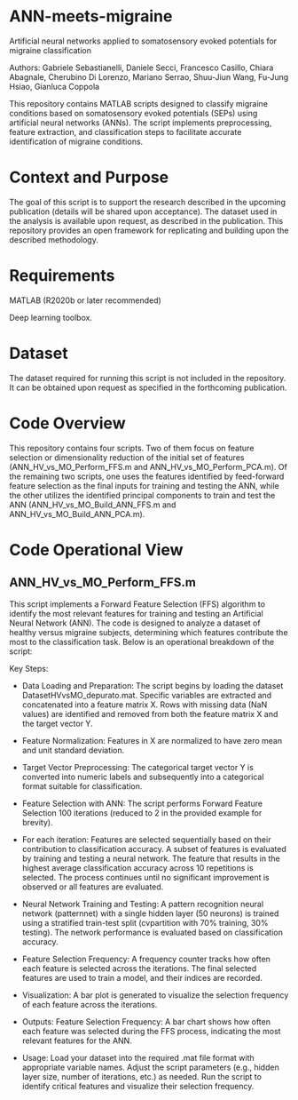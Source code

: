# ANN-meets-migraine
Artificial neural networks applied to somatosensory evoked potentials for migraine classification

Authors: Gabriele Sebastianelli, Daniele Secci, Francesco Casillo, Chiara Abagnale, Cherubino Di Lorenzo, Mariano Serrao, Shuu-Jiun Wang, Fu-Jung Hsiao, Gianluca Coppola

This repository contains MATLAB scripts designed to classify migraine conditions based on somatosensory evoked potentials (SEPs) using artificial neural networks (ANNs). The script implements preprocessing, feature extraction, and classification steps to facilitate accurate identification of migraine conditions.

# Context and Purpose

The goal of this script is to support the research described in the upcoming publication (details will be shared upon acceptance). The dataset used in the analysis is available upon request, as described in the publication. This repository provides an open framework for replicating and building upon the described methodology.

# Requirements
MATLAB (R2020b or later recommended)

Deep learning toolbox.

# Dataset
The dataset required for running this script is not included in the repository. It can be obtained upon request as specified in the forthcoming publication.

# Code Overview
This repository contains four scripts. Two of them focus on feature selection or dimensionality reduction of the initial set of features (ANN_HV_vs_MO_Perform_FFS.m and ANN_HV_vs_MO_Perform_PCA.m). Of the remaining two scripts, one uses the features identified by feed-forward feature selection as the final inputs for training and testing the ANN, while the other utilizes the identified principal components to train and test the ANN (ANN_HV_vs_MO_Build_ANN_FFS.m and ANN_HV_vs_MO_Build_ANN_PCA.m).


# Code Operational View
## ANN_HV_vs_MO_Perform_FFS.m
This script implements a Forward Feature Selection (FFS) algorithm to identify the most relevant features for training and testing an Artificial Neural Network (ANN). The code is designed to analyze a dataset of healthy versus migraine subjects, determining which features contribute the most to the classification task. Below is an operational breakdown of the script:

Key Steps:

- Data Loading and Preparation:
  The script begins by loading the dataset DatasetHVvsMO_depurato.mat. 
  Specific variables are extracted and concatenated into a feature matrix X.
  Rows with missing data (NaN values) are identified and removed from both the feature matrix X and the target vector Y.

- Feature Normalization:
  Features in X are normalized to have zero mean and unit standard deviation.

- Target Vector Preprocessing:
  The categorical target vector Y is converted into numeric labels and subsequently into a categorical format suitable for classification.

- Feature Selection with ANN:
  The script performs Forward Feature Selection 100 iterations (reduced to 2 in the provided example for brevity).

- For each iteration:
  Features are selected sequentially based on their contribution to classification accuracy.
  A subset of features is evaluated by training and testing a neural network.
  The feature that results in the highest average classification accuracy across 10 repetitions is selected.
  The process continues until no significant improvement is observed or all features are evaluated.

- Neural Network Training and Testing:
  A pattern recognition neural network (patternnet) with a single hidden layer (50 neurons) is trained using a stratified train-test split (cvpartition with 70% training, 30% testing).
  The network performance is evaluated based on classification accuracy.

- Feature Selection Frequency:
  A frequency counter tracks how often each feature is selected across the iterations.
  The final selected features are used to train a model, and their indices are recorded.

- Visualization:
  A bar plot is generated to visualize the selection frequency of each feature across the iterations.

- Outputs:
  Feature Selection Frequency: A bar chart shows how often each feature was selected during the FFS process, indicating the most relevant features for the ANN.

- Usage:
  Load your dataset into the required .mat file format with appropriate variable names.
  Adjust the script parameters (e.g., hidden layer size, number of iterations, etc.) as needed.
  Run the script to identify critical features and visualize their selection frequency.

